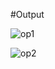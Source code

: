#Output

![op1](https://github.com/Nayan-Kamble53/Collaborative-WhiteBoard/assets/96567359/ffe295d9-d8be-47cb-a968-c6c6db32afc2)


![op2](https://github.com/Nayan-Kamble53/Collaborative-WhiteBoard/assets/96567359/74105557-8f83-456a-912d-267fd831577f)
